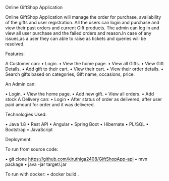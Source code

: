 Online GiftShop  Application


Online GiftShop Application will manage the order for purchase, availability of the gifts and user registration. All the users can login and purchase and view their past orders and current Gift products. The admin can log in and view all user purchase and the failed orders and reason.In case of any issues,as a user they can able to raise as tickets and queries will be resolved.


Features:

A Customer can: • Login. • View the home page. • View all Gifts. • View Gift  Details. • Add gift  to their cart. • View their cart. • View their order details. • Search gifts based on categories, Gift name, occasions, price.


An Admin can:

• Login. • View the home page. • Add new gift. • View all orders. • Add stock A Delivery can: • Login • After status of order as delivered, after user paid amount for order and it was delivered.

Technologies Used:

• Java 1.8 • Rest API • Angular • Spring Boot • Hibernate • PL/SQL • Bootstrap • JavaScript

Deployment:

To run from source code:

• git clone https://github.com/kiruthiga2408/GiftShopApp-api • mvn package • java -jar target/.jar

To run with docker: • docker build .
